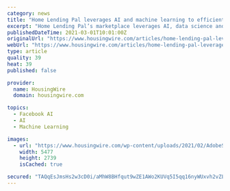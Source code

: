 ```yaml
---
category: news
title: "Home Lending Pal leverages AI and machine learning to efficiently solve lenders’ and borrowers’ problems"
excerpt: "Home Lending Pal’s marketplace leverages AI, data science and machine learning to automate manual tasks and to create a better experience."
publishedDateTime: 2021-03-01T10:01:00Z
originalUrl: "https://www.housingwire.com/articles/home-lending-pal-leverages-ai-and-machine-learning-to-efficiently-solve-lenders-and-borrowers-problems/"
webUrl: "https://www.housingwire.com/articles/home-lending-pal-leverages-ai-and-machine-learning-to-efficiently-solve-lenders-and-borrowers-problems/"
type: article
quality: 39
heat: 39
published: false

provider:
  name: HousingWire
  domain: housingwire.com

topics:
  - Facebook AI
  - AI
  - Machine Learning

images:
  - url: "https://www.housingwire.com/wp-content/uploads/2021/02/AdobeStock_290218047.jpeg"
    width: 5477
    height: 2739
    isCached: true

secured: "TAQqEsJmsHs2w3cD0i/aMhW8BHfqut9wZE1AWo2KUVq5I5qq16nyWUxvh2vZLcu87Dh+497V0RIaUAy0RG86ff2BQzQpqOwUEW6o6vao7iwPbuAGMCvLeIQx/Jd4vhxhdGpheei56/99SbsLyRQqcTRw+hkGyV8XNtYd5NTiLvSxxIqE25YUXyHesBJR+o+vWcC7fKAV/IlIn8cdcyN0ddIeb+x/61gXOkd6muDs6IHV1TU8dSOpEDFb0c7b4O6e3tPSqm8IWkj3kX3Dgp7OTTw1agYLkvT4Pq5bcOr39BriGTP5YbJlyUu65xGsvPobQP5FsoBmb/Fk32iNOPhMrKiP5UKHdU4OMMtDIF4UTpc=;j+TTMdj6LWRm6xT/fO3rxQ=="
---
```


